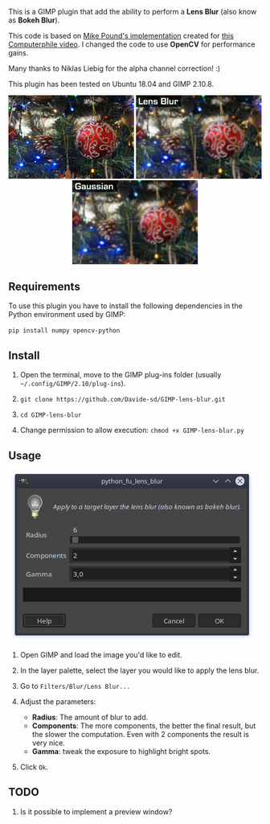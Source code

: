 This is a GIMP plugin that add the ability to perform a **Lens Blur** (also know as **Bokeh Blur**).

This code is based on [Mike Pound's implementation](https://github.com/mikepound/convolve) created for [this Computerphile video](https://www.youtube.com/watch?v=vNG3ZAd8wCc). I changed the code to use **OpenCV** for performance gains.

Many thanks to Niklas Liebig for the alpha channel correction! :)

This plugin has been tested on Ubuntu 18.04 and GIMP 2.10.8.

<div align = 'center'>
<a href="images/christmas-small.jpg"><img src="images/christmas-small.jpg" width="250px"/></a>
<a href="images/christmas-small-bokeh.jpg"><img src="images/christmas-small-bokeh.jpg" width="250px"/></a>
<a href="images/christmas-small-gaussian.jpg"><img src="images/christmas-small-gaussian.jpg" width="250px"/></a>
</div>

## Requirements

To use this plugin you have to install the following dependencies in the Python environment used by GIMP:

`pip install numpy opencv-python`

## Install

1. Open the terminal, move to the GIMP plug-ins folder (usually `~/.config/GIMP/2.10/plug-ins`).

2. `git clone https://github.com/Davide-sd/GIMP-lens-blur.git`

3. `cd GIMP-lens-blur`

4. Change permission to allow execution: `chmod +x GIMP-lens-blur.py`

## Usage

![Lens Blur UI](images/lens-blur-ui.png)

1. Open GIMP and load the image you'd like to edit.

2. In the layer palette, select the layer you would like to apply the lens blur.

3. Go to `Filters/Blur/Lens Blur...`

4. Adjust the parameters:
    * **Radius**: The amount of blur to add.
    * **Components**: The more components, the better the final result, but the slower the computation. Even with 2 components the result is very nice.
    * **Gamma**: tweak the exposure to highlight bright spots.

5. Click `Ok`.

## TODO

1. Is it possible to implement a preview window?
